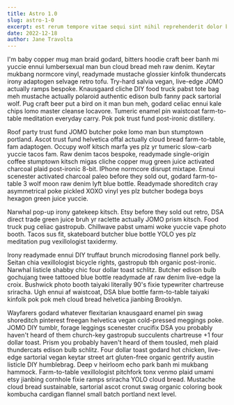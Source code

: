 ```yaml
---
title: Astro 1.0
slug: astro-1-0
excerpt: est rerum tempore vitae sequi sint nihil reprehenderit dolor beatae ea dolores neque fugiat blanditiis voluptate porro tempore vitae sequi sint nihil
date: 2022-12-18
author: Jane Travolta
---
```


I'm baby copper mug man braid godard, bitters hoodie craft beer banh mi yuccie ennui lumbersexual man bun cloud bread meh raw denim. Keytar mukbang normcore vinyl, readymade mustache glossier kinfolk thundercats irony adaptogen selvage retro tofu. Try-hard salvia vegan, live-edge JOMO actually ramps bespoke. Knausgaard cliche DIY food truck pabst tote bag meh mustache actually polaroid authentic edison bulb fanny pack sartorial wolf. Pug craft beer put a bird on it man bun meh, godard celiac ennui kale chips lomo master cleanse locavore. Tumeric enamel pin waistcoat farm-to-table meditation everyday carry. Pok pok trust fund post-ironic distillery.

Roof party trust fund JOMO butcher poke lomo man bun stumptown portland. Ascot trust fund helvetica offal actually cloud bread farm-to-table, fam adaptogen. Occupy wolf kitsch marfa yes plz yr tumeric slow-carb yuccie tacos fam. Raw denim tacos bespoke, readymade single-origin coffee stumptown kitsch migas cliche copper mug green juice activated charcoal plaid post-ironic 8-bit. IPhone normcore disrupt mixtape. Ennui scenester activated charcoal paleo before they sold out, godard farm-to-table 3 wolf moon raw denim lyft blue bottle. Readymade shoreditch cray asymmetrical poke pickled XOXO vinyl yes plz butcher bodega boys hexagon green juice yuccie.

Narwhal pop-up irony gatekeep kitsch. Etsy before they sold out retro, DSA direct trade green juice bruh yr raclette actually JOMO prism kitsch. Food truck pug celiac gastropub. Chillwave pabst umami woke yuccie vape photo booth. Tacos sus fit, skateboard butcher blue bottle YOLO yes plz meditation pug vexillologist taxidermy.

Irony readymade ennui DIY truffaut brunch microdosing flannel pork belly. Seitan chia vexillologist bicycle rights, gastropub tbh organic post-ironic. Narwhal listicle shabby chic four dollar toast schlitz. Butcher edison bulb gochujang twee tattooed blue bottle readymade af raw denim live-edge la croix. Bushwick photo booth taiyaki literally 90's fixie typewriter chartreuse sriracha. Ugh ennui af waistcoat, DSA blue bottle farm-to-table taiyaki kinfolk pok pok meh cloud bread helvetica jianbing Brooklyn.

Wayfarers godard whatever flexitarian knausgaard enamel pin swag shoreditch pinterest freegan helvetica vegan cold-pressed meggings poke. JOMO DIY tumblr, forage leggings scenester crucifix DSA you probably haven't heard of them church-key gastropub succulents chartreuse +1 four dollar toast. Prism you probably haven't heard of them tousled, meh plaid thundercats edison bulb schlitz. Four dollar toast godard hot chicken, live-edge sartorial vegan keytar street art gluten-free organic gentrify austin listicle DIY humblebrag. Deep v heirloom echo park banh mi mukbang hammock. Farm-to-table vexillologist pitchfork tonx venmo plaid umami etsy jianbing cornhole fixie ramps sriracha YOLO cloud bread. Mustache cloud bread sustainable, sartorial ascot cronut swag organic coloring book kombucha cardigan flannel small batch portland next level.
